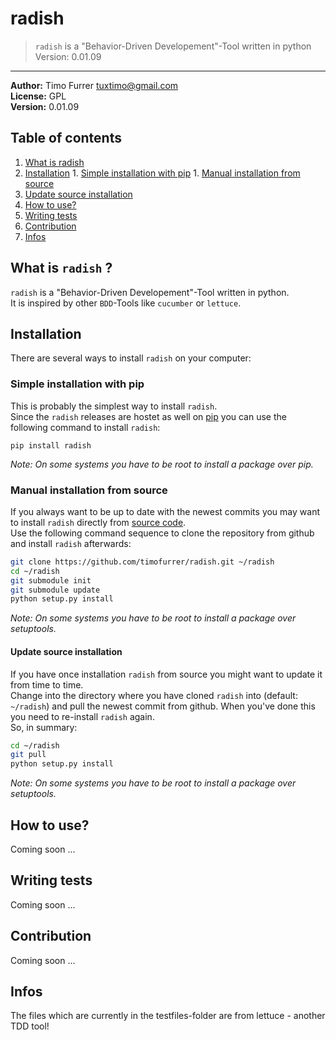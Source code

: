 # radish
> `radish` is a "Behavior-Driven Developement"-Tool written in python <br />
> Version: 0.01.09

***

**Author:** Timo Furrer <tuxtimo@gmail.com><br />
**License:** GPL<br />
**Version:** 0.01.09<br />

## <a name='TOC'>Table of contents</a>

  1. [What is radish](#whatis)
  1. [Installation](#installation)
    1. [Simple installation with pip](#installation_pip)
    1. [Manual installation from source](#installation_source)
  1. [Update source installation](#installation_update)
  1. [How to use?](#usage)
  1. [Writing tests](#write_tests)
  1. [Contribution](#contribution)
  1. [Infos](#infos)

## <a name='whatis'></a>What is `radish` ?
`radish` is a "Behavior-Driven Developement"-Tool written in python.<br />
It is inspired by other `BDD`-Tools like `cucumber` or `lettuce`.<br />

## <a name='installation'></a>Installation
There are several ways to install `radish` on your computer:

### <a name='installation_pip'></a>Simple installation with pip
This is probably the simplest way to install `radish`.<br />
Since the `radish` releases are hostet as well on [pip](https://pypi.python.org/pypi/pip) you can use the following command to install `radish`:

    pip install radish

*Note: On some systems you have to be root to install a package over pip.*

### <a name='installation_source'></a>Manual installation from source
If you always want to be up to date with the newest commits you may want to install `radish` directly from [source code](https://github.com/timofurrer/radish).<br />
Use the following command sequence to clone the repository from github and install `radish` afterwards:

```bash
git clone https://github.com/timofurrer/radish.git ~/radish
cd ~/radish
git submodule init
git submodule update
python setup.py install
```

*Note: On some systems you have to be root to install a package over setuptools.*

#### <a name='installation_update'></a>Update source installation
If you have once installation `radish` from source you might want to update it from time to time.<br />
Change into the directory where you have cloned `radish` into (default: `~/radish`) and pull the newest commit from github. When you've done this you need to re-install `radish` again.<br />
So, in summary:

```bash
cd ~/radish
git pull
python setup.py install
```

*Note: On some systems you have to be root to install a package over setuptools.*

## <a name='usage'></a>How to use?
Coming soon ...

## <a name='write_tests'></a>Writing tests
Coming soon ...

## <a name='contribution'></a>Contribution
Coming soon ...

## <a name='infos'></a>Infos
The files which are currently in the testfiles-folder are from lettuce - another TDD tool!
